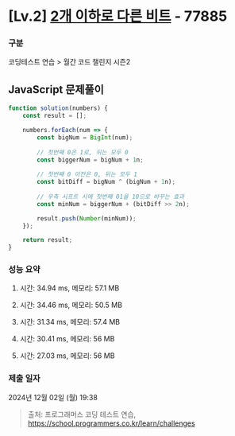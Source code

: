 # [Lv.2] [2개 이하로 다른 비트](https://school.programmers.co.kr/learn/courses/30/lessons/77885?language=javascript) - 77885 

### 구분

코딩테스트 연습 > 월간 코드 챌린지 시즌2

## JavaScript 문제풀이

```js
function solution(numbers) {
    const result = [];

    numbers.forEach(num => {
        const bigNum = BigInt(num);
        
        // 첫번째 0은 1로, 뒤는 모두 0
        const biggerNum = bigNum + 1n;
        
        // 첫번째 0 이전은 0, 뒤는 모두 1
        const bitDiff = bigNum ^ (bigNum + 1n);
        
        // 우측 시프트 시에 첫번째 01을 10으로 바꾸는 효과
        const minNum = biggerNum + (bitDiff >> 2n);

        result.push(Number(minNum));
    });

    return result;
}
```

### 성능 요약

1. 시간: 34.94 ms, 메모리: 57.1 MB

2. 시간: 34.46 ms, 메모리: 50.5 MB
3. 시간: 31.34 ms, 메모리: 57.4 MB
4. 시간: 30.41 ms, 메모리: 56 MB
5. 시간: 27.03 ms, 메모리: 56 MB

### 제출 일자

2024년 12월 02일 (월) 19:38

> 출처: 프로그래머스 코딩 테스트 연습, https://school.programmers.co.kr/learn/challenges